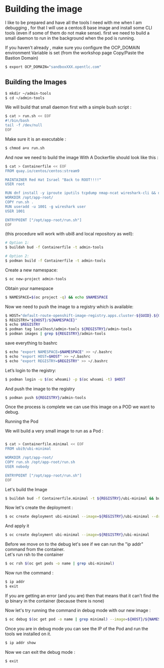 # Building the image

I like to be prepared and have all the tools I need with me when I am debugging , for that I will use a centos:8 base 
image and install some CLI tools (even if some of them do not make sense).
first we need to build a small daemon to run in the background when the pod is running.

If you haven't already , make sure you configure the OCP_DOMAIN environment Variable is set
(from the workshop page Copy/Paste the Bastion Domain)

```bash
$ export OCP_DOMAIN="sandboxXXX.opentlc.com"
```

## Building the Images

```bash
$ mkdir ~/admin-tools
$ cd ~/admin-tools
```

We will build that small daemon first with a simple bush script :

```bash
$ cat > run.sh << EOF
#!/bin/bash
tail -f /dev/null
EOF
```

Make sure it is an executable :
```bash
$ chmod a+x run.sh
```

And now we need to build the image With A Dockerfile should look like this :
```bash
$ cat > Containerfile << EOF
FROM quay.io/centos/centos:stream9

MAINTAINER Red Hat Israel "Back to ROOT!!!!"
USER root

RUN dnf install -y iproute iputils tcpdump nmap-ncat wireshark-cli && dnf clean all
WORKDIR /opt/app-root/
COPY run.sh .
RUN useradd -u 1001 -g wireshark user
USER 1001

ENTRYPOINT ["/opt/app-root/run.sh"]
EOF
```

(this procedure will work with ubi8 and local repository as well):

```bash
# Option 1:
$ buildah bud -f Containerfile -t admin-tools

# Option 2:
$ podman build -f Containerfile -t admin-tools

```

Create a new namespace:
```bash
$ oc new-project admin-tools
```

Obtain your namespace
```bash
$ NAMESPACE=$(oc project -q) && echo $NAMESPACE
```

Now we need to push the image to a registry which is available:
```bash
$ HOST="default-route-openshift-image-registry.apps.cluster-${GUID}.${GUID}.${OCP_DOMAIN}"
$ REGISTRY="${HOST}/${NAMESPACE}"
$ echo $REGISTRY
$ podman tag localhost/admin-tools ${REGISTRY}/admin-tools
$ podman images | grep ${REGISTRY}/admin-tools
```

save everything to bashrc
```bash
$ echo "export NAMESPACE=$NAMESPACE" >> ~/.bashrc
$ echo "export HOST=$HOST" >> ~/.bashrc
$ echo "export REGISTRY=$REGISTRY" >> ~/.bashrc
```

Let’s login to the registry:
```bash
$ podman login -u $(oc whoami) -p $(oc whoami -t) $HOST
```

And push the image to the registry
```bash
$ podman push ${REGISTRY}/admin-tools
```

Once the process is complete we can use this image on a POD we want to debug.


Running the Pod

We will build a very small image to run as a Pod :

```bash

$ cat > Containerfile.minimal << EOF
FROM ubi9/ubi-minimal

WORKDIR /opt/app-root/
COPY run.sh /opt/app-root/run.sh
USER nobody

ENTRYPOINT ["/opt/app-root/run.sh"]
EOF
```

Let's build the Image 
```bash
$ buildah bud -f Containerfile.minimal -t ${REGISTRY}/ubi-minimal && buildah push ${REGISTRY}/ubi-minimal 
```

Now let's create the deployment :
```bash
$ oc create deployment ubi-minimal --image=${REGISTRY}/ubi-minimal --dry-run=client -o yaml
```
And apply it 
```bash
$ oc create deployment ubi-minimal --image=${REGISTRY}/ubi-minimal 
``` 

Before we move on to the debug let's see if we can run the "ip addr" command from the container.  
Let's run rsh to the container
```bash
$ oc rsh $(oc get pods -o name | grep ubi-minimal)
```

Now run the command :
```bash
$ ip addr 
$ exit
```

If you are getting an error (and you are) then that means that it can't find the ip binary in the container (because there is none)

Now let's try running the command in debug mode with our new image :

```bash
$ oc debug $(oc get pod -o name | grep minimal) --image=${HOST}/${NAMESPACE}/admin-tools
````

Once you are in debug mode you can see the IP of the Pod and run the tools we installed on it.

```bash
$ ip addr show
```

Now we can exit the debug mode :
```bash
$ exit
```

